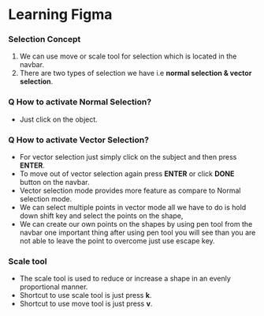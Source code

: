 # Learning Figma

### Selection Concept
1. We can use move or scale tool for selection which is located in the navbar.
2. There are two types of selection we have i.e **normal selection & vector selection**.

### Q How to activate Normal Selection?
- Just click on the object.

### Q How to activate Vector Selection?
- For vector selection just simply click on the subject and then press **ENTER**. 
- To move out of vector selection again press **ENTER** or click **DONE** button on the navbar. 
- Vector selection mode provides more feature as compare to Normal selection mode.
- We can select multiple points in vector mode all we have to do is hold down shift key and select the points on the shape,
- We can create our own points on the shapes by using pen tool from the navbar one important thing after using pen tool you will see than you are not able to leave the point to overcome just use escape key.

### Scale tool
- The scale tool is used to reduce or increase a shape in an evenly proportional manner.
- Shortcut to use scale tool is just press **k**.
- Shortcut to use move tool is just press **v**.

